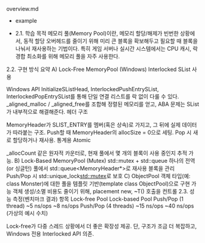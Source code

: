 overview.md 

- example

- 2.1. 학습 목적
메모리 풀(Memory Pool)이란, 메모리 할당/해제가 빈번한 상황에서, 동적 할당 오버헤드를 줄이기 위해 미리 큰 블록을 확보해두고 필요할 때 블록을 나눠서 재사용하는 기법이다.
특히 게임 서버나 실시간 시스템에서는 CPU 캐시, 락 경합 최소화를 위해 메모리 풀을 자주 사용한다.

2.2. 구현 방식 요약
A) Lock-Free MemoryPool (Windows)
Interlocked SList 사용

Windows API InitializeSListHead, InterlockedPushEntrySList, InterlockedPopEntrySList를 통해 단일 연결 리스트를 락 없이 다룰 수 있다.
_aligned_malloc / _aligned_free를 조합해 정렬된 메모리를 얻고, ABA 문제는 SList가 내부적으로 해결해준다.
헤더 구조

MemoryHeader가 SLIST_ENTRY를 멤버(혹은 상속)로 가지고, 그 뒤에 실제 데이터가 따라붙는 구조.
Push할 때 MemoryHeader의 allocSize = 0으로 세팅. Pop 시 새로 할당하거나 재사용.
통계용 Atomic

_allocCount 같은 원자적 카운터로, 현재 풀에서 몇 개의 블록이 사용 중인지 추적 가능.
B) Lock-Based MemoryPool (Mutex)
std::mutex + std::queue
하나의 전역(or 싱글턴) 풀에서 std::queue<MemoryHeader*>로 재사용 블록을 관리
Push/Pop 시 std::unique_lock<std::mutex>로 보호
C) ObjectPool
객체 타입(예: class Monster)에 대한 풀을 템플릿 기반(template<typename T> class ObjectPool)으로 구현 가능
객체 생성/소멸 비용도 줄이기 위해, placement new, ~T() 호출을 컨트롤
2.3. 성능 측정(벤치마크 결과)
항목	Lock-free Pool	Lock-based Pool
Push/Pop (1 thread)	~5 ns/ops	~8 ns/ops
Push/Pop (4 threads)	~15 ns/ops	~40 ns/ops
(가상의 예시 수치)

Lock-free가 다중 스레드 상황에서 더 좋은 확장성 제공.
단, 구조가 조금 더 복잡하고, Windows 전용 Interlocked API 의존.
